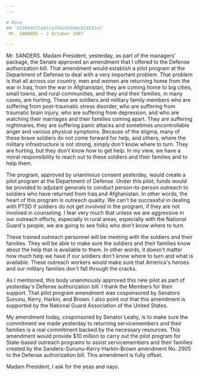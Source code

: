 ```yaml
---
---

# None
## `619984415a811a744a950d6a924b33e2`
`Mr. SANDERS — 2 October 2007`

---
```



Mr. SANDERS. Madam President, yesterday, as part of the managers' 
package, the Senate approved an amendment that I offered to the Defense 
authorization bill. That amendment would establish a pilot program at 
the Department of Defense to deal with a very important problem. That 
problem is that all across our country, men and women are returning 
home from the war in Iraq, from the war in Afghanistan, they are coming 
home to big cities, small towns, and rural communities, and they and 
their families, in many cases, are hurting. These are soldiers and 
military family members who are suffering from post-traumatic stress 
disorder, who are suffering from traumatic brain injury, who are 
suffering from depression, and who are watching their marriages and 
their families coming apart. They are suffering nightmares, they are 
suffering panic attacks and sometimes uncontrollable anger and various 
physical symptoms. Because of the stigma, many of these brave soldiers 
do not come forward for help, and others, where the military 
infrastructure is not strong, simply don't know where to turn. They are 
hurting, but they don't know how to get help. In my view, we have a 
moral responsibility to reach out to these soldiers and their families 
and to help them.

The program, approved by unanimous consent yesterday, would create a 
pilot program at the Department of Defense. Under this pilot, funds 
would be provided to adjutant generals to conduct person-to-person 
outreach to soldiers who have returned from Iraq and Afghanistan. In 
other words, the heart of this program is outreach quality. We can't be 
successful in dealing with PTSD if soldiers do not get involved in the 
program, if they are not involved in counseling. I fear very much that 
unless we are aggressive in our outreach efforts, especially in rural 
areas, especially with the National Guard's people, we are going to see 
folks who don't know where to turn.

These trained outreach personnel will be meeting with the soldiers 
and their families. They will be able to make sure the soldiers and 
their families know about the help that is available to them. In other 
words, it doesn't matter how much help we have if our soldiers don't 
know where to turn and what is available. These outreach workers would 
make sure that America's heroes and our military families don't fall 
through the cracks.

As I mentioned, this body unanimously approved this new pilot as part 
of yesterday's Defense authorization bill. I thank the Members for 
their support. That pilot program amendment was cosponsored by Senators 
Sununu, Kerry, Harkin, and Brown. I also point out that this amendment 
is supported by the National Guard Association of the United States.

My amendment today, cosponsored by Senator Leahy, is to make sure the 
commitment we made yesterday to returning servicemembers and their 
families is a real commitment backed by the necessary resources. This 
amendment would provide $10 million to carry out the pilot program for 
State-based outreach programs to assist servicemembers and their 
families created by the Sanders-Sununu-Kerry-Harkin-Brown amendment No. 
2905 to the Defense authorization bill. This amendment is fully offset.

Madam President, I ask for the yeas and nays.